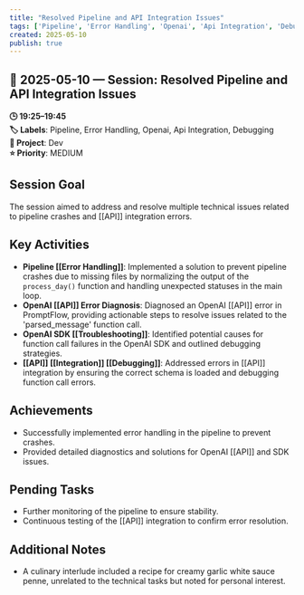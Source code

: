 ```yaml
---
title: "Resolved Pipeline and API Integration Issues"
tags: ['Pipeline', 'Error Handling', 'Openai', 'Api Integration', 'Debugging']
created: 2025-05-10
publish: true
---
```


## 📅 2025-05-10 — Session: Resolved Pipeline and API Integration Issues

**🕒 19:25–19:45**  
**🏷️ Labels**: Pipeline, Error Handling, Openai, Api Integration, Debugging  
**📂 Project**: Dev  
**⭐ Priority**: MEDIUM  


## Session Goal
The session aimed to address and resolve multiple technical issues related to pipeline crashes and [[API]] integration errors.

## Key Activities
- **Pipeline [[Error Handling]]**: Implemented a solution to prevent pipeline crashes due to missing files by normalizing the output of the `process_day()` function and handling unexpected statuses in the main loop.
- **OpenAI [[API]] Error Diagnosis**: Diagnosed an OpenAI [[API]] error in PromptFlow, providing actionable steps to resolve issues related to the 'parsed_message' function call.
- **OpenAI SDK [[Troubleshooting]]**: Identified potential causes for function call failures in the OpenAI SDK and outlined debugging strategies.
- **[[API]] [[Integration]] [[Debugging]]**: Addressed errors in [[API]] integration by ensuring the correct schema is loaded and debugging function call errors.

## Achievements
- Successfully implemented error handling in the pipeline to prevent crashes.
- Provided detailed diagnostics and solutions for OpenAI [[API]] and SDK issues.

## Pending Tasks
- Further monitoring of the pipeline to ensure stability.
- Continuous testing of the [[API]] integration to confirm error resolution.

## Additional Notes
- A culinary interlude included a recipe for creamy garlic white sauce penne, unrelated to the technical tasks but noted for personal interest.
